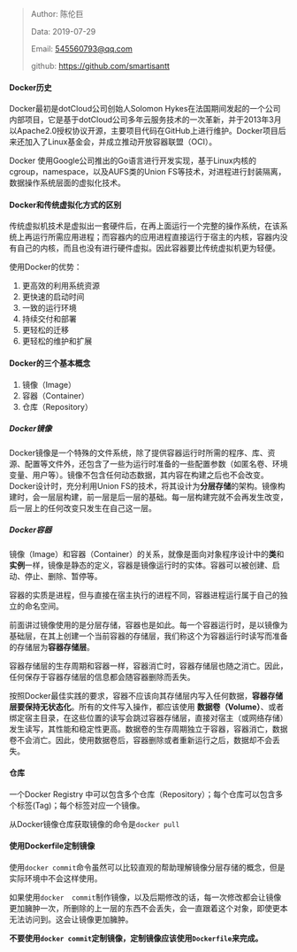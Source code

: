 > Author: 陈伦巨
>
> Data: 2019-07-29
>
> Email: 545560793@qq.com
>
> github: https://github.com/smartisantt



#### Docker历史

Docker最初是dotCloud公司创始人Solomon Hykes在法国期间发起的一个公司内部项目，它是基于dotCloud公司多年云服务技术的一次革新，并于2013年3月以Apache2.0授权协议开源，主要项目代码在GitHub上进行维护。Docker项目后来还加入了Linux基金会，并成立推动开放容器联盟（OCI）。

Docker 使用Google公司推出的Go语言进行开发实现，基于Linux内核的cgroup，namespace，以及AUFS类的Union FS等技术，对进程进行封装隔离，数据操作系统层面的虚拟化技术。



#### Docker和传统虚拟化方式的区别

传统虚拟机技术是虚拟出一套硬件后，在再上面运行一个完整的操作系统，在该系统上再运行所需应用进程；而容器内的应用进程直接运行于宿主的内核，容器内没有自己的内核，而且也没有进行硬件虚拟。因此容器要比传统虚拟机更为轻便。

使用Docker的优势：

1. 更高效的利用系统资源
2. 更快速的启动时间
3. 一致的运行环境
4. 持续交付和部署
5. 更轻松的迁移
6. 更轻松的维护和扩展



#### Docker的三个基本概念

1. 镜像（Image）
2. 容器（Container）
3. 仓库（Repository）



##### Docker镜像

Docker镜像是一个特殊的文件系统，除了提供容器运行时所需的程序、库、资源、配置等文件外，还包含了一些为运行时准备的一些配置参数（如匿名卷、环境变量、用户等）。镜像不包含任何动态数据，其内容在构建之后也不会改变。Docker设计时，充分利用Union FS的技术，将其设计为**分层存储**的架构。镜像构建时，会一层层构建，前一层是后一层的基础。每一层构建完就不会再发生改变，后一层上的任何改变只发生在自己这一层。



##### Docker容器

镜像（Image）和容器（Container）的关系，就像是面向对象程序设计中的**类**和**实例**一样，镜像是静态的定义，容器是镜像运行时的实体。容器可以被创建、启动、停止、删除、暂停等。

容器的实质是进程，但与直接在宿主执行的进程不同，容器进程运行属于自己的独立的命名空间。

前面讲过镜像使用的是分层存储，容器也是如此。每一个容器运行时，是以镜像为基础层，在其上创建一个当前容器的存储层，我们称这个为容器运行时读写而准备的存储层为**容器存储层**。

容器存储层的生存周期和容器一样，容器消亡时，容器存储层也随之消亡。因此，任何保存于容器存储层的信息都会随容器删除而丢失。

按照Docker最佳实践的要求，容器不应该向其存储层内写入任何数据，**容器存储层要保持无状态化**。所有的文件写入操作，都应该使用	**数据卷（Volume）**、或者绑定宿主目录，在这些位置的读写会跳过容器存储层，直接对宿主（或网络存储）发生读写，其性能和稳定性更高。数据卷的生存周期独立于容器，容器消亡，数据卷不会消亡。因此，使用数据卷后，容器删除或者重新运行之后，数据却不会丢失。



#### 仓库

一个Docker Registry 中可以包含多个仓库（Repository）；每个仓库可以包含多个标签(Tag)；每个标签对应一个镜像。

从Docker镜像仓库获取镜像的命令是`docker pull`



#### 使用Dockerfile定制镜像

使用`docker commit`命令虽然可以比较直观的帮助理解镜像分层存储的概念，但是实际环境中不会这样使用。

如果使用`docker  commit`制作镜像，以及后期修改的话，每一次修改都会让镜像更加臃肿一次，所删除的上一层的东西不会丢失，会一直跟着这个对象，即使更本无法访问到。这会让镜像更加臃肿。

**不要使用`docker commit`定制镜像，定制镜像应该使用`Dockerfile`来完成。**

